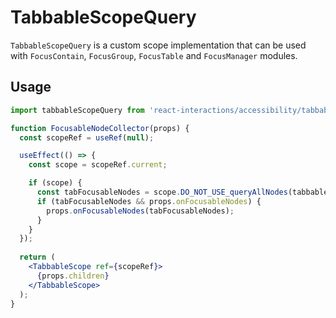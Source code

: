 # TabbableScopeQuery

`TabbableScopeQuery` is a custom scope implementation that can be used with
`FocusContain`, `FocusGroup`, `FocusTable` and `FocusManager` modules.

## Usage

```jsx
import tabbableScopeQuery from 'react-interactions/accessibility/tabbable-scope-query';

function FocusableNodeCollector(props) {
  const scopeRef = useRef(null);

  useEffect(() => {
    const scope = scopeRef.current;

    if (scope) {
      const tabFocusableNodes = scope.DO_NOT_USE_queryAllNodes(tabbableScopeQuery);
      if (tabFocusableNodes && props.onFocusableNodes) {
        props.onFocusableNodes(tabFocusableNodes);
      }
    }
  });
  
  return (
    <TabbableScope ref={scopeRef}>
      {props.children}
    </TabbableScope>
  );
}
```

